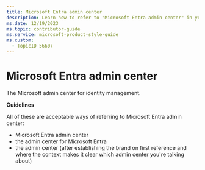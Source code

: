 ```yaml
---
title: Microsoft Entra admin center
description: Learn how to refer to "Microsoft Entra admin center" in your content.
ms.date: 12/19/2023
ms.topic: contributor-guide
ms.service: microsoft-product-style-guide
ms.custom:
  - TopicID 56607
---
```



# Microsoft Entra admin center

The Microsoft admin center for identity management.

**Guidelines**

All of these are acceptable ways of referring to Microsoft Entra admin center:

- Microsoft Entra admin center 
- the admin center for Microsoft Entra 
- the admin center (after establishing the brand on first reference and where the context makes it clear which admin center you're talking about) 


